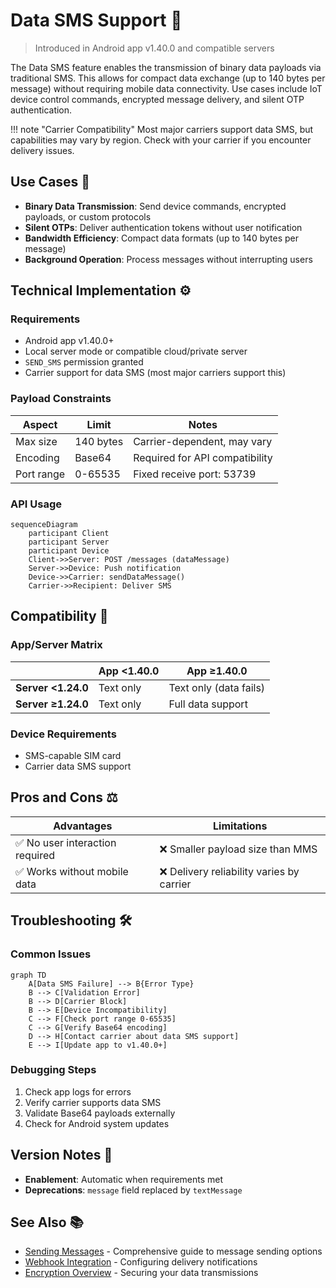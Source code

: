 # Data SMS Support 📡

> Introduced in Android app v1.40.0 and compatible servers

The Data SMS feature enables the transmission of binary data payloads via traditional SMS. This allows for compact data exchange (up to 140 bytes per message) without requiring mobile data connectivity. Use cases include IoT device control commands, encrypted message delivery, and silent OTP authentication.

!!! note "Carrier Compatibility"
    Most major carriers support data SMS, but capabilities may vary by region.
    Check with your carrier if you encounter delivery issues.

## Use Cases 🧩

- **Binary Data Transmission**: Send device commands, encrypted payloads, or custom protocols
- **Silent OTPs**: Deliver authentication tokens without user notification
- **Bandwidth Efficiency**: Compact data formats (up to 140 bytes per message)
- **Background Operation**: Process messages without interrupting users

## Technical Implementation ⚙️

### Requirements

- Android app v1.40.0+
- Local server mode or compatible cloud/private server
- `SEND_SMS` permission granted
- Carrier support for data SMS (most major carriers support this)

### Payload Constraints

| Aspect     | Limit     | Notes                          |
| ---------- | --------- | ------------------------------ |
| Max size   | 140 bytes | Carrier-dependent, may vary    |
| Encoding   | Base64    | Required for API compatibility |
| Port range | 0-65535   | Fixed receive port: 53739      |

### API Usage

```mermaid
sequenceDiagram
    participant Client
    participant Server
    participant Device
    Client->>Server: POST /messages (dataMessage)
    Server->>Device: Push notification
    Device->>Carrier: sendDataMessage()
    Carrier->>Recipient: Deliver SMS
```

## Compatibility 📱

### App/Server Matrix

|                    | App <1.40.0 | App ≥1.40.0            |
| ------------------ | ----------- | ---------------------- |
| **Server <1.24.0** | Text only   | Text only (data fails) |
| **Server ≥1.24.0** | Text only   | Full data support      |

### Device Requirements

- SMS-capable SIM card
- Carrier data SMS support

## Pros and Cons ⚖️

| Advantages                     | Limitations                              |
| ------------------------------ | ---------------------------------------- |
| ✅ No user interaction required | ❌ Smaller payload size than MMS          |
| ✅ Works without mobile data    | ❌ Delivery reliability varies by carrier |

## Troubleshooting 🛠️

### Common Issues

```mermaid
graph TD
    A[Data SMS Failure] --> B{Error Type}
    B --> C[Validation Error]
    B --> D[Carrier Block]
    B --> E[Device Incompatibility]
    C --> F[Check port range 0-65535]
    C --> G[Verify Base64 encoding]
    D --> H[Contact carrier about data SMS support]
    E --> I[Update app to v1.40.0+]
```

### Debugging Steps

1. Check app logs for errors
2. Verify carrier supports data SMS
3. Validate Base64 payloads externally
4. Check for Android system updates

## Version Notes 📝

- **Enablement**: Automatic when requirements met
- **Deprecations**: `message` field replaced by `textMessage`

## See Also 📚

- [Sending Messages](./sending-messages.md) - Comprehensive guide to message sending options
- [Webhook Integration](./webhooks.md) - Configuring delivery notifications
- [Encryption Overview](../privacy/encryption.md) - Securing your data transmissions
